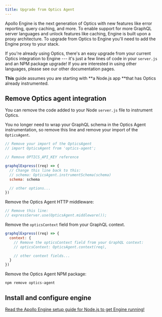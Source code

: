 ```yaml
---
title: Upgrade from Optics Agent
---
```


Apollo Engine is the next generation of Optics with new features like error reporting, query caching, and more. To enable support for more GraphQL server languages and unlock features like caching, Engine is built upon a proxy architecture. To upgrade from Optics to Engine you'll need to add the Engine proxy to your stack.

If you're already using Optics, there's an easy upgrade from your current Optics integration to Engine --- it's just a few lines of code in your `server.js` and an NPM package upgrade! If you are interested in using other languages, please see our other documentation pages.

**This** guide assumes you are starting with **a Node.js app **that has Optics already instrumented.

<h2 id="remove-optics-agent-instrumentation" title="Remove Optics Agent integration">Remove Optics agent integration</h2>

You can remove the code added to your Node `server.js` file to instrument Optics.

You no longer need to wrap your GraphQL schema in the Optics Agent instrumentation, so remove this line and remove your import of the `OpticsAgent`.

```javascript
// Remove your import of the OpticsAgent
// import OpticsAgent from 'optics-agent';

// Remove OPTICS_API_KEY reference

graphqlExpress((req) => {
  // Change this line back to this:
  // schema: OpticsAgent.instrumentSchema(schema)
  schema: schema

  // other options...
})
```

Remove the Optics Agent HTTP middleware:

```javascript
// Remove this line:
// expressServer.use(OpticsAgent.middleware());
```

Remove the `opticsContext` field from your GraphQL context.

```javascript
graphqlExpress((req) => {
  context: {
    // Remove the opticsContext field from your GraphQL context:
    // opticsContext: OpticsAgent.context(req),

    // other context fields...
  }
})
```

Remove the Optics Agent NPM package:

```
npm remove optics-agent
```

<h2 id="install-and-configure-engine">Install and configure engine</h2>

[Read the Apollo Engine setup guide for Node.js to get Engine running!](setup-node.html)
